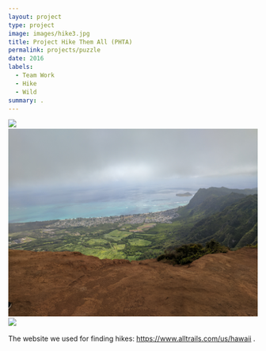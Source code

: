 ```yaml
---
layout: project
type: project
image: images/hike3.jpg
title: Project Hike Them All (PHTA)
permalink: projects/puzzle
date: 2016
labels:
  - Team Work	
  - Hike
  - Wild
summary: .
---
```


<img class="h1" src="/images/hike1.jpg">

<img class="h2" src="/images/hike2.jpg">

<img class="h4" src="/images/hike4.jpg">


The website we used for finding hikes: https://www.alltrails.com/us/hawaii .
